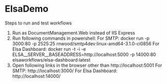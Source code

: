 # ElsaDemo
Steps to run and test workflows
1. Run as DocumentManagement.Web instead of IIS Express
2. Run following commands in powershell:
  For SMTP: docker run -p 3000:80 -p 2525:25 rnwood/smtp4dev:linux-amd64-3.1.0-ci0856
  For Elsa Dashboard: docker run -t -i -e ELSA__SERVER__BASEADDRESS=http://localhost:5000 -p 14000:80 elsaworkflows/elsa-dashboard:latest
3. Open following links in the browser other than http://localhost:5001
  For SMTP: http://localhost:3000/
  For Elsa Dashboard: http://localhost:14000/
